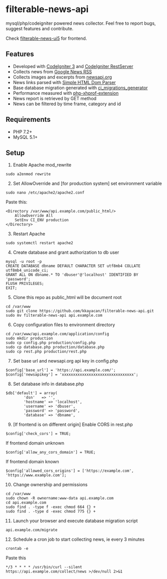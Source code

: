 # filterable-news-api
mysql/php/codeigniter powered news collector. Feel free to report bugs, suggest features and contribute.

Check [filterable-news-ui5](https://github.com/kkayacan/filterable-news-ui5) for frontend.

## Features
- Developed with [CodeIgniter 3](https://codeigniter.com/) and [CodeIgniter RestServer](https://github.com/chriskacerguis/codeigniter-restserver)
- Collects news from [Google News RSS](https://news.google.com/rss)
- Collects images and excerpts from [newsapi.org](https://newsapi.org/)
- News links parsed with [Simple HTML Dom Parser](https://simplehtmldom.sourceforge.io/)
- Base database migration generated with [ci_migrations_generator](https://github.com/fastworkx/ci_migrations_generator)
- Performance measured with [php-xhprof-extension](https://github.com/tideways/php-xhprof-extension)
- News report is retrieved by GET method
- News can be filtered by time frame, category and id
## Requirements
- PHP 7.2+
- MySQL 5.1+
## Setup
1. Enable Apache mod_rewrite  
```
sudo a2enmod rewrite
```
2. Set AllowOverride and [for production system] set environment variable
```
sudo nano /etc/apache2/apache2.conf
```
Paste this:
```
<Directory /var/www/api.example.com/public_html/>
    AllowOverride All
    SetEnv CI_ENV production
</Directory>
```
3. Restart Apache
```
sudo systemctl restart apache2
```
4. Create database and grant authorization to db user
```
mysql -u root -p
CREATE DATABASE dbname DEFAULT CHARACTER SET utf8mb4 COLLATE utf8mb4_unicode_ci;
GRANT ALL ON dbname.* TO 'dbuser'@'localhost' IDENTIFIED BY 'password';
FLUSH PRIVILEGES;
EXIT;
```
5. Clone this repo as public_html will be document root
```
cd /var/www
sudo git clone https://github.com/kkayacan/filterable-news-api.git
sudo mv filterable-news-api api.example.com
```
6. Copy configuration files to environment directory
```
cd /var/www/api.example.com/application/config
sudo mkdir production
sudo cp config.php production/config.php
sudo cp database.php production/database.php
sudo cp rest.php production/rest.php
```
7. Set base url and newsapi.org api key in config.php
```
$config['base_url'] = 'https://api.example.com/';
$config['newsapikey'] = 'xxxxxxxxxxxxxxxxxxxxxxxxxxxxxxxx';
```
8. Set database info in database.php
```
$db['default'] = array(
        'dsn'   => '',
        'hostname' => 'localhost',
        'username' => 'dbuser',
        'password' => 'password',
        'database' => 'dbname',
```
9. [If frontend is on different origin] Enable CORS in rest.php
```
$config['check_cors'] = TRUE;
```
If frontend domain unknown
```
$config['allow_any_cors_domain'] = TRUE;
```
If frontend domain known
```
$config['allowed_cors_origins'] = ['https://example.com', 'https://www.example.com'];
```
10. Change ownership and permissions
```
cd /var/www
sudo chown -R ownername:www-data api.example.com  
cd api.example.com  
sudo find . -type f -exec chmod 664 {} +  
sudo find . -type d -exec chmod 775 {} +
```
11. Launch your browser and execute database migration script
```
api.example.com/migrate
```
12. Schedule a cron job to start collecting news, ie every 3 minutes
```
crontab -e
```
Paste this
```
*/3 * * * * /usr/bin/curl --silent https://api.example.com/collect/news >/dev/null 2>&1
```